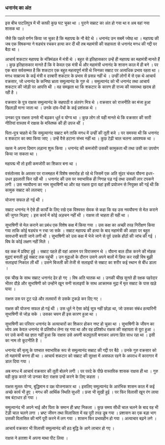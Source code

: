 ### धनानंद का अंत

---

इस बीच पाटलिपुत्र में भी काफी कुछ घट चुका था । पुराने सम्राट का अंत हो गया था व अब वहां नया शासक था ।

जैसे कि पहले वर्णन किया जा चुका है कि महापद्म के नौ बेटे थे । धनानंद उन सबमें ज्येष्ठ था । महापद्म की जब एक विषकन्या ने षड्यंत्र रचकर हत्या कर दी थी तब महामंत्री की सहायता से धनानंद मगध की गद्दी पर बैठा था ।

आचार्य शकटार महापद्म के मंत्रिमंडल में मंत्री थे । बहुत से इतिहासकार उन्हें ही महापद्म का महामंत्री मानते हैं । कुछ इतिहासकार मानते हैं कि वे केवल एक मंत्री थे और महामंत्री धनानंद के शासन काल में ही बने । पर एक बात सर्वसम्मत है कि शकटार एक बहुत महत्वपूर्ण मंत्री थे जिनका सम्राट पर अत्यधिक प्रभाव रहता था । मगध साम्राज्य के कई मंत्री व दरबारी शकटार के प्रभाव से प्रसन्न नहीं थे । उन्हीं लोगों में से एक थे आचार्य वक्रसार, जो धनानंद के कनिष्ठ भ्राता समूल्यानंद के गुरु थे । समूल्यानंद को भी धनानंद तथा आचार्य शकटार की जोड़ी पर आपत्ति थी । वह समझता था कि शकटार के कारण ही राज्य की व्यवस्था खराब हो रही है ।

वक्रसार के पुत्र राक्षस समूल्यानंद के सहपाठी व अंतरंग मित्र थे । वक्रसार को राजनीति का मंजा हुआ खिलाड़ी माना जाता था । उनके दांव-पेंचों के कई प्रशंसक थे ।

उनका पुत्र राक्षस उनसे भी बढ़कर धूर्त व योग्य था । कुछ लोग तो यही मानते थे कि वक्रसार की सारी नीतियां वास्तव में राक्षस के मस्तिष्क की ही उपज थीं ।

पिता-पुत्र चाहते थे कि समूल्यानंद सम्राट बने ताकि मगध में उन्हीं की तूती बजे । पर समस्या थी कि धनानंद व शकटार का क्या किया जाए । उन्हें वैसे हटाना संभव नहीं था । कुछ टेढ़ी चाल चलना आवश्यक था ।

रक्षस ने अपना दिमाग लड़ाना शुरू किया । धनानंद की कमजोरी उसकी कामुकता थी तथा उसी का उपयोग किया जा सकता था ।

महापद्म भी तो इसी कमजोरी का शिकार बना था ।

वसंतोत्सव के अवसर पर राजमहल में विशेष समारोह हो रहे थे जिसमें एक अति सुंदर चंचल यौवना इधर-उधर इठलाती फिर रही थी । धनानंद की उस पर स्वाभाविक ही निगाह पड़ गई तथा उसकी लार टपकने लगी । उस नवयौवना का नाम सुभाषिणी था और वह राक्षस द्वारा वहां इसी प्रयोजन से नियुक्त की गई थी कि कामुक सम्राट को ललचाए ।

योजना सफल हो गई थी ।

सम्राट धनानंद ने ऐसे ही कार्यों के लिए रखे एक विश्वस्त सेवक से कहा कि वह उस नवयौवना से मेल कराने की जुगत भिड़ाए । इस कार्य में कोई अड़चन नहीं थी । राक्षस तो चाहता ही यही था ।

सुभाषिणी से मेल कराने का प्रबंध एक विशेष कक्ष में किया गया । उस कक्ष का अच्छी तरह निरीक्षण किया गया ताकि कोई षड्यंत्र न रचा जा सके । सम्राट महापद्म की हत्या के बाद महामंत्री की आज्ञा पर बहुत सावधानी बरती जाने लगी थी । सुभाषिणी को उस कक्ष में भेजे जाने से पूर्व उसके होंठों की जांच की गई । विष के कोई लक्षण नहीं मिले ।

वह कक्ष में प्रविष्ट हुई । सम्राट पहले ही वहां आसन पर विराजमान थे । यौवना बाल ठीक करने की मोहक मुद्राएं बनाती हुई सम्राट तक पहुंची । उन मुद्राओं के दौरान उसने अपने बालों में छिपा कर रखी विष बुझी सलाइयां निकाल ली थीं । उसने बिजली की तेजी से सलाइयों से सम्राट का शरीर कई स्थान से बींध डाला ।

एक चीख के साथ सम्राट धनानंद ढेर हो गए । विष अति घातक था । उनकी चीख सुनते ही रक्षक पहरेदार भीतर दौड़े और सुभाषिणी को उन्होंने खून सनी सलाइयों के साथ आक्रामक मुद्रा में मृत सम्राट के पास खड़े पाया ।

राक्षस उस पर टूट पड़े और तलवारों से उसके टुकड़े कर दिए गए ।

राक्षस की योजना सफल हो गई थी । उस धूर्त ने ऐसा कोई सूत्र नहीं छोड़ा था, जो उसका संबंध हत्यारिनी सुभाषिणी से जोड़ सके । उसका चयन ही इस कारण हुआ था ।

सुभाषिणी का परिवार धनानंद के अत्याचारों का शिकार होकर नष्ट हो चुका था । सुभाषिणी के जीवन का ध्येय अब केवल धनानंद से प्रतिशोध लेना रह गया था और वह प्रतिशोध राक्षस की सहायता से पूरा हुआ । पर उसे कभी यह ज्ञात नहीं हुआ कि राक्षस उसे अपनी कठपुतली बनाकर अपना हित साध रहा था । इसी का नाम तो कूटनीति है ।

धनानंद की मृत्यु के पश्चात स्वाभाविक रूप से समूल्यानंद सम्राट की गद्दी पर बैठे । उनके गुरु वक्रसार को तो महामंत्री बनना ही था । आचार्य शकटार को सम्राट की सुरक्षा में असफल रहने के अपराध में कारागार में डाल दिया गया ।

अब मगध में आचार्य वक्रसार की तूती बोलने लगी । पर परदे के पीछे वास्तविक शासक राक्षस ही था । गुरु वही कुछ करते जो उनका बेटा राक्षस उन्हें करने के लिए कहता ।

राक्षस मूलतः योग्य, बुद्धिमान व दक्ष योजनाकार था । इसलिए समूल्यानंद के आरंभिक शासन काल में कई अच्छे कार्य भी हुए । मगध की आर्थिक स्थिति सुधरी । प्रजा भी सुखी हुई । पर फिर विलासी खून रंग लाया सब बंटाधार हो गया ।

समूल्यानंद भी अपने भाई और पिता के समान ही भ्रष्ट निकला । कुछ समय सीधी चाल चलने के बाद वह भी टेड़ी चाल चलने लगा । भ्रष्ट जीवन तथा विलासिता में वह पूरी तरह डूब गया । प्रशासन का एक बड़ा भाग उसकी विलासित की मांगें पूरी करने में लग गया । शासन फिर प्रभावहीन हो गया । अत्याचार बढ़ने लगे ।

आचार्य वक्रसार भी विलासी समूल्यानंद की हठ बुद्धि के आगे लाचार हो गए ।

राक्षस ने हताशा में अपना माथा पीट लिया ।